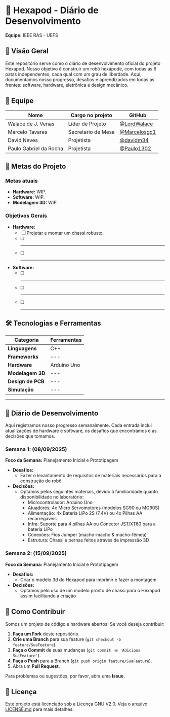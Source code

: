 # 🤖 Hexapod - Diário de Desenvolvimento

**Equipe:** IEEE RAS - UEFS

## 📝 Visão Geral

Este repositório serve como o diário de desenvolvimento oficial do projeto Hexapod. Nosso objetivo é construir um robô hexápode, com todas as 6 patas independentes, cada qual com um grau de liberdade. Aqui, documentamos nosso progresso, desafios e aprendizados em todas as frentes: software, hardware, eletrônica e design mecânico.

## 👥 Equipe

| Nome                 | Cargo no projeto             | GitHub                                     |
| -------------------- | ------------------------- | ------------------------------------------ |
| Walace de J. Venas   | Líder de Projeto | [@LordWalace](https://github.com/LordWalace)   |
| Marcelo Tavares   | Secretario de Mesa   | [@Marcelosgc1](https://github.com/Marcelosgc1)   |
| David Neves   | Projetista   | [@davidm34](https://github.com/davidm34)   |
| Paulo Gabriel da Rocha   | Projetista             | [@Paulo1302](https://github.com/Paulo1302)   |

## 🎯 Metas do Projeto

### Metas atuais

  * **Hardware:** WIP.
  * **Software:** WIP.
  * **Modelagem 3D:** WIP.

### Objetivos Gerais

  - **Hardware:**
      - [ ] Projetar e montar um chassi robusto.
      - [ ] ---
      - [ ] ---
  - **Software:**
      - [ ] ---
      - [ ] ---
      - [ ] ---

## 🛠️ Tecnologias e Ferramentas

| Categoria         | Ferramentas                                       |
| ----------------- | ------------------------------------------------- |
| **Linguagens** | C++                                       |
| **Frameworks** | ---  |
| **Hardware** | Arduino Uno   |
| **Modelagem 3D** | ---                   |
| **Design de PCB** | ---                     |
| **Simulação** | ---                       |

-----

## 📓 Diário de Desenvolvimento

Aqui registramos nosso progresso semanalmente. Cada entrada inclui atualizações de hardware e software, os desafios que encontramos e as decisões que tomamos.

### Semana 1: (08/09/2025)

**Foco da Semana:** Planejamento Inicial e Prototipagem

  * **Desafios:**
      * Fazer o levantamento de requisitos de materiais necessários para a construção do robô.
  * **Decisões:**
      * Optamos pelos seguintes materiais, devido à familiaridade quanto disponibilidade no laboratório:
        * Microcontrolador: Arduino Uno
        * Atuadores: 4x Micro Servomotores (modelos SG90 ou MG90S)
        * Alimentação: 4x Bateria LiPo 2S (7.4V) ou 4x Pilhas AA recarregáveis
        * Infra: Suporte para 4 pilhas AA ou Conector JST/XT60 para a bateria LiPo
        * Conexões: Fios Jumper (macho-macho & macho-fêmea)
        * Estrutura: Chassi e pernas feitos através de impressão 3D
       
   ### Semana 2: (15/09/2025)

**Foco da Semana:** Planejamento Inicial e Prototipagem

  * **Desafios:**
      * Criar o modelo 3d do Hexapod para imprimir e fazer a montagem
  * **Decisões:**
      * Optamos pelo uso de um modelo pronto de chassi para o Hexapod assim facilitando a criação

## 🚀 Como Contribuir

Somos um projeto de código e hardware abertos\! Se você deseja contribuir:

1. **Faça um Fork** deste repositório.
2. **Crie uma Branch** para sua feature (`git checkout -b feature/SuaFeature`).
3. **Faça o Commit** de suas mudanças (`git commit -m 'Adiciona SuaFeature'`).
4. **Faça o Push** para a Branch (`git push origin feature/SuaFeature`).
5. Abra um **Pull Request**.

Para problemas ou sugestões, por favor, abra uma **Issue**.

## 📄 Licença

Este projeto está licenciado sob a Licença GNU V2.0. Veja o arquivo [LICENSE.md](LICENSE.md) para mais detalhes.
